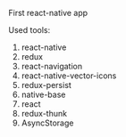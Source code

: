 First react-native app

Used tools: 
1) react-native
2) redux
3) react-navigation
4) react-native-vector-icons
5) redux-persist
6) native-base
7) react
8) redux-thunk
9) AsyncStorage
